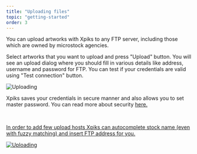 ```yaml
---
title: "Uploading files"
topic: "getting-started"
order: 3
---
```


You can upload artworks with Xpiks to any FTP server, including those which are owned by microstock agencies.

Select artworks that you want to upload and press "Upload" button. You will see an upload dialog where you should fill in various details like address, username and password for FTP. You can test if your credentials are valid using "Test connection" button.

<p>
  <img alt="Uploading" src='{{< misc/rel "/images/tutorials/getting-started/artwork-uploading.gif" >}}' class="small-12 large-12" />
</p>

Xpiks saves your credentials in secure manner and also allows you to set master password. You can read more about security <a href='{{< misc/rel "/2016/01/13/ftp-and-security/" >}}'>here.

<br />

In order to add few upload hosts Xpiks can autocomplete stock name (even with fuzzy matching) and insert FTP address for you.

<p>
  <img alt="Uploading" src='{{< misc/rel "/images/tutorials/getting-started/add-ftp-host.gif" >}}' class="small-12 large-12" />
</p>
